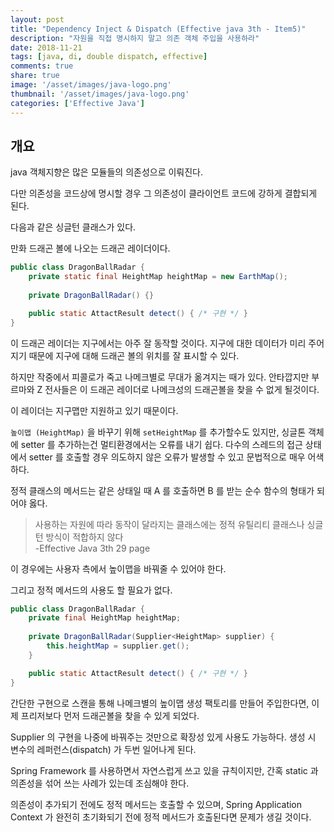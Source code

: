 ```yaml
---
layout: post
title: "Dependency Inject & Dispatch (Effective java 3th - Item5)"
description: "자원을 직접 명시하지 말고 의존 객체 주입을 사용하라"
date: 2018-11-21
tags: [java, di, double dispatch, effective]
comments: true
share: true
image: '/asset/images/java-logo.png'
thumbnail: '/asset/images/java-logo.png'
categories: ['Effective Java']
---
```


## 개요

java 객체지향은 많은 모듈들의 의존성으로 이뤄진다.

다만 의존성을 코드상에 명시할 경우 그 의존성이 클라이언트 코드에 강하게 결합되게 된다.

다음과 같은 싱글턴 클래스가 있다.

만화 드래곤 볼에 나오는 드래곤 레이더이다.

```java
public class DragonBallRadar {
    private static final HeightMap heightMap = new EarthMap();
    
    private DragonBallRadar() {}

    public static AttactResult detect() { /* 구현 */ }
}
```

이 드래곤 레이더는 지구에서는 아주 잘 동작할 것이다.
지구에 대한 데이터가 미리 주어지기 때문에 지구에 대해 드래곤 볼의 위치를 잘 표시할 수 있다.

하지만 작중에서 피콜로가 죽고 나메크별로 무대가 옮겨지는 때가 있다. 안타깝지만 부르마와 Z 전사들은 이 드래곤 레이더로 나메크성의 드래곤볼을 찾을 수 없게 될것이다.

이 레이더는 지구맵만 지원하고 있기 때문이다.

`높이맵 (HeightMap)` 을 바꾸기 위해 `setHeightMap` 를 추가할수도 있지만, 싱글톤 객체에 setter 를 추가하는건 멀티환경에서는 오류를 내기 쉽다. 
다수의 스레드의 접근 상태에서 setter 를 호출할 경우 의도하지 않은 오류가 발생할 수 있고 문법적으로 매우 어색하다.

정적 클래스의 메서드는 같은 상태일 때 A 를 호출하면 B 를 받는 순수 함수의 형태가 되어야 옳다.

> 사용하는 자원에 따라 동작이 달라지는 클래스에는 정적 유틸리티 클래스나 싱글턴 방식이 적합하지 않다<br/>-Effective Java 3th 29 page

이 경우에는 사용자 측에서 높이맵을 바꿔줄 수 있어야 한다.

그리고 정적 메서드의 사용도 할 필요가 없다.

```java
public class DragonBallRadar {
    private final HeightMap heightMap;
    
    private DragonBallRadar(Supplier<HeightMap> supplier) {
        this.heightMap = supplier.get();
    }

    public static AttactResult detect() { /* 구현 */ }
}
```

간단한 구현으로 스캔을 통해 나메크별의 높이맵 생성 팩토리를 만들어 주입한다면, 이제 프리저보다 먼저 드래곤볼을 찾을 수 있게 되었다.

Supplier<HeightMap> 의 구현을 나중에 바꿔주는 것만으로 확장성 있게 사용도 가능하다. 생성 시 변수의 레퍼런스(dispatch) 가 두번 일어나게 된다.

Spring Framework 를 사용하면서 자연스럽게 쓰고 있을 규칙이지만, 간혹 static 과 의존성을 섞어 쓰는 사례가 있는데 조심해야 한다.

의존성이 추가되기 전에도 정적 메서드는 호출할 수 있으며, Spring Application Context 가 완전히 초기화되기 전에 정적 메서드가 호출된다면 문제가 생길 것이다.

<!-- Spring Framework, Lombok 을 사용한다면 위의 코드를 약간만 수정하면 끝난다.  -->

<!-- ```java
@RequiredArgsConstructor
public class DragonBallRadar {
    private final HeightMap factory;
    public static AttactResult detect() { /* 구현 */ }
}
``` -->
<!-- 
## 주의

다만 잘못된 케이스도 많이 보이는데 아래와 같은 케이스이다.

```java
public ZWarriorStore {

    public static JPARepository repository;

    @PostConstruct
    public void setUp() {
        
    }
}
``` -->